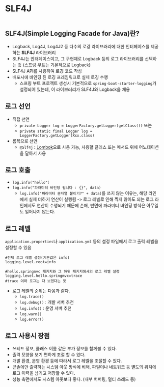 # SLF4J

```table-of-contents
```

##  SLF4J(Simple Logging Facade for Java)란? 

-  Logback, Log4J, Log4J2 등 다수의 로깅 라이브러리에 대한 인터페이스를 제공하는 **SLF4J** 라이브러리
- SLF4J는 인터페이스이고, 그 구현체로 Logback 등의 로그 라이브러리를 선택하는 것 (스프링 부트는 기본적으로 Logback)
- SLF4J API를 사용하여 로깅 코드 작성
- 배포시에 바인딩 된 로깅 프레임워크로 실제 로깅 수행
	- 스프링 부트 프로젝트 생성시 기본적으로 `spring-boot-starter-logging`가 설정되어 있는데, 이 라이브러리가 SLF4J와 Logback을 채용

## 로그 선언
- 직접 선언
	- `private Logger log = LoggerFactory.getLogger(getClass())` 또는
	- `private static final Logger log = LoggerFactory.getLogger(Xxx.class)`
- 롬복으로 선언
	- `@Slf4j` : [Lombok](../JAVA/Lombok.md)으로 사용 가능, 사용할 클래스 또는 메서드 위에 어노테이션을 달아서 사용


## 로그 호출
- `log.info("hello")`
- `log.info("파라미터 바인딩 됩니다 : {}", data)`
	- `log.info("파라미터 문자열 붙이기?" + data)`를 쓰지 않는 이유는, 해당 라인에서 실제 더하기 연산이 실행됨 -> 로그 레벨로 인해 찍지 않아도 되는 로그 라인에서도 연산이 수행되기 때문에 손해, 반면에 파라미터 바인딩 방식은 아무일도 일어나지 않는다.


## 로그 레벨
`application.properties`나 `application.yml` 등의 설정 파일에서 로그 출력 레벨을 설정할 수 있음
```properties
#전체 로그 레벨 설정(기본값은 info)
logging.level.root=info

#hello.springmvc 패키지와 그 하위 패키지에서의 로그 레벨 설정
logging.level.hello.springmvc=trace
#trace 이하 로그는 다 보겠다는 뜻
```
- 로그 레벨의 순위는 다음과 같다.
	- `log.trace()`
	- `log.debug()` : 개발 서버 추천
	- `log.info()` : 운영 서버 추천
	- `log.warn()`
	- `log.error()`


## 로그 사용시 장점
- 쓰레드 정보, 클래스 이름 같은 부가 정보를 함께볼 수 있다.
- 출력 모양을 보기 편하게 조절 할 수 있다.
- 개발 환경, 운영 환경 등에 따라서 로그 레벨을 조절할 수 있다.
- 콘솔에만 출력하는 시스템 아웃 방식에 비해, 파일이나 네트워크 등 별도의 위치에 로그 이력을 남기고 저장할 수 있다.
- 성능 측면에서도 시스템 아웃보다 좋다. (내부 버퍼링, 멀티 쓰레드 등)